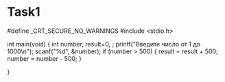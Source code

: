 # Task1

#define _CRT_SECURE_NO_WARNINGS
#include <stdio.h>


int main(void)
{
	int number, result=0, ;
	printf("Введите число от 1 до 1000\n");
	scanf("%d", &number);
	if (number > 500)
	{
		result = result + 500;
		number = number - 500;
	}

}
